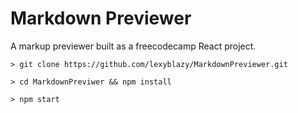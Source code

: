 # Markdown Previewer

A markup previewer built as a freecodecamp React project.


```
> git clone https://github.com/lexyblazy/MarkdownPreviewer.git

> cd MarkdownPreviwer && npm install

> npm start

```